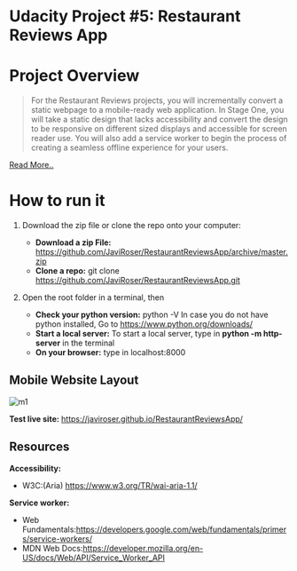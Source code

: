 


# Udacity Project #5: Restaurant Reviews App

# Project Overview
>For the Restaurant Reviews projects, you will incrementally convert a static webpage to a mobile-ready web application. In Stage One, you will take a static design that lacks accessibility and convert the design to be responsive on different sized displays and accessible for screen reader use. You will also add a service worker to begin the process of creating a seamless offline experience for your users.

[Read More..](https://github.com/udacity/mws-restaurant-stage-1)
# How to run it

1. Download the zip file or clone the repo onto your computer:

	-  **Download a zip File:** https://github.com/JaviRoser/RestaurantReviewsApp/archive/master.zip
	-  **Clone a repo:**  git clone https://github.com/JaviRoser/RestaurantReviewsApp.git

2. Open the root folder in a terminal, then
 	-  **Check your python version:** python -V
		In case you do not have python installed, Go to https://www.python.org/downloads/
	-  **Start a local server:** To start a local server, type in **python -m http-server** in the terminal
  	-  **On your browser:** type in localhost:8000
  
 
## Mobile Website Layout

![m1](https://user-images.githubusercontent.com/25829140/44590199-8e531300-a788-11e8-91db-2054c5448239.JPG)

**Test live site:** https://javiroser.github.io/RestaurantReviewsApp/

## Resources

**Accessibility:**

- W3C:(Aria) https://www.w3.org/TR/wai-aria-1.1/

**Service worker:**

- Web Fundamentals:https://developers.google.com/web/fundamentals/primers/service-workers/
- MDN Web Docs:https://developer.mozilla.org/en-US/docs/Web/API/Service_Worker_API










